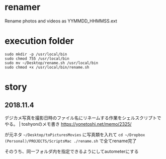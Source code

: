 # renamer
Rename photos and videos as YYMMDD_HHMMSS.ext

# execution folder
```
sudo mkdir -p /usr/local/bin
sudo chmod 755 /usr/local/bin
sudo mv ~/Desktop/rename.sh /usr/local/bin
sudo chmod +x /usr/local/bin/rename.sh
```

# story
## 2018.11.4
デジカメ写真を撮影日時のファイル名にリネームする作業をシェルスクリプトでやる。 | toshyonのメモ書き
https://yonetoshi.net/memo/2325/

が元ネタ
`~/Desktop/toPicturesMovies`
に写真類を入れて
`cd ~/Dropbox (Personal)/PROJECTS/ScriptsMac
./rename.sh`
で全てrename完了

そのうち、同一フォルダ内を指定できるようにしてautometerにする
